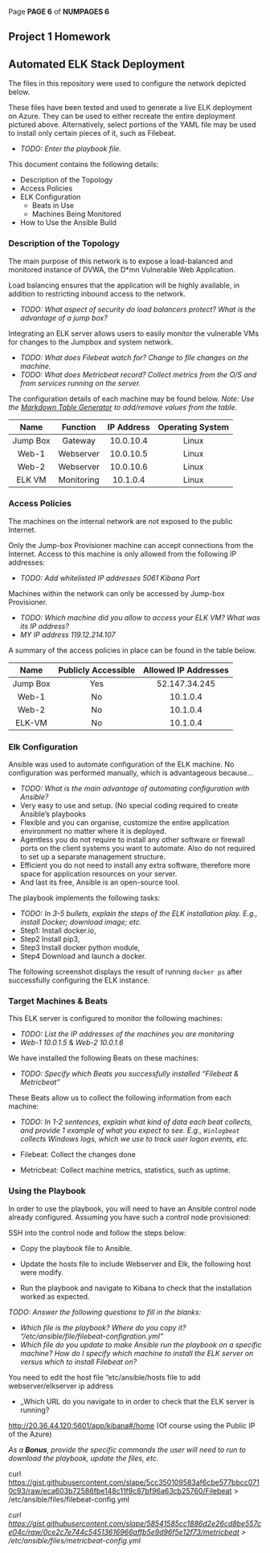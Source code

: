 ﻿Page  **PAGE 6** of  **NUMPAGES  6**

## **Project 1 Homework**
## **Automated ELK Stack Deployment**
The files in this repository were used to configure the network depicted below.

These files have been tested and used to generate a live ELK deployment on Azure. They can be used to either recreate the entire deployment pictured above. Alternatively, select portions of the YAML file may be used to install only certain pieces of it, such as Filebeat.

- *TODO: Enter the playbook file.*

This document contains the following details:

- Description of the Topology
- Access Policies
- ELK Configuration
  - Beats in Use
  - Machines Being Monitored
- How to Use the Ansible Build
### **Description of the Topology**
The main purpose of this network is to expose a load-balanced and monitored instance of DVWA, the D\*mn Vulnerable Web Application.

Load balancing ensures that the application will be highly available, in addition to restricting inbound access to the network.

- *TODO: What aspect of security do load balancers protect? What is the advantage of a jump box?*

Integrating an ELK server allows users to easily monitor the vulnerable VMs for changes to the Jumpbox and system network.

- *TODO: What does Filebeat watch for?       Change to file changes on the machine.*
- *TODO: What does Metricbeat record?    Collect metrics from the O/S and from services running on the server.*

The configuration details of each machine may be found below.
*Note: Use the [Markdown Table Generator](http://www.tablesgenerator.com/markdown_tables) to add/remove values from the table*.

|Name|Function|IP Address|Operating System|
| :-: | :-: | :-: | :-: |
|Jump Box|Gateway|10.0.10.4|Linux|
|Web-1|Webserver|10.0.10.5|Linux|
|Web-2|Webserver|10.0.10.6|Linux|
|ELK VM|Monitoring|10.1.0.4|Linux|

### **Access Policies**
The machines on the internal network are not exposed to the public Internet.

Only the Jump-box Provisioner machine can accept connections from the Internet. Access to this machine is only allowed from the following IP addresses:

- *TODO: Add whitelisted IP addresses                   5061 Kibana Port*

Machines within the network can only be accessed by Jump-box Provisioner.

- *TODO: Which machine did you allow to access your ELK VM? What was its IP address?*
- *MY IP address       119.12.214.107*

A summary of the access policies in place can be found in the table below.

|Name|Publicly Accessible|Allowed IP Addresses|
| :-: | :-: | :-: |
|Jump Box|Yes|52.147.34.245|
|Web-1|No|10.1.0.4|
|Web-2|No|10.1.0.4|
|ELK-VM|No|10.1.0.4|

### **Elk Configuration**
Ansible was used to automate configuration of the ELK machine. No configuration was performed manually, which is advantageous because...

- *TODO: What is the main advantage of automating configuration with Ansible?*
- Very easy to use and setup. (No special coding required to create Ansible’s playbooks
- Flexible and you can organise, customize the entire application environment no matter where it is deployed. 
- Agentless you do not require to install any other software or firewall ports on the client systems you want to automate. Also do not required to set up a separate management structure.
- Efficient you do not need to install any extra software, therefore more space for application resources on your server.
- And last its free, Ansible is an open-source tool.





The playbook implements the following tasks:

- *TODO: In 3-5 bullets, explain the steps of the ELK installation play. E.g., install Docker; download image; etc.*
- Step1: Install docker.io,       
- Step2 Install pip3, 
- Step3 Install docker python module,     
- Step4 Download and launch a docker.


The following screenshot displays the result of running `docker ps` after successfully configuring the ELK instance.



### **Target Machines & Beats**
This ELK server is configured to monitor the following machines:

- *TODO: List the IP addresses of the machines you are monitoring*
- *Web-1 10.0.1.5*      &       *Web-2    10.0.1.6*

We have installed the following Beats on these machines:

- *TODO: Specify which Beats you successfully installed    “Filebeat & Metricbeat”*


These Beats allow us to collect the following information from each machine:

- *TODO: In 1-2 sentences, explain what kind of data each beat collects, and provide 1 example of what you expect to see. E.g., `Winlogbeat` collects Windows logs, which we use to track user logon events, etc.*
- Filebeat: Collect the changes done


- Metricbeat: Collect machine metrics, statistics, such as uptime.

###
### **Using the Playbook**
In order to use the playbook, you will need to have an Ansible control node already configured. Assuming you have such a control node provisioned:

SSH into the control node and follow the steps below:

- Copy the playbook file to Ansible. 
- Update the hosts file to include Webserver and Elk, the following host were modify.

- Run the playbook and navigate to Kibana to check that the installation worked as expected.

*TODO: Answer the following questions to fill in the blanks:*

- *Which file is the playbook? Where do you copy it?  “/etc/ansible/file/filebeat-configration.yml”*
- *Which file do you update to make Ansible run the playbook on a specific machine? How do I specify which machine to install the ELK server on versus which to install Filebeat on?*

You need to edit the host file        “etc/ansible/hosts file to add webserver/elkserver ip address

- \_Which URL do you navigate to in order to check that the ELK server is running?

<http://20.36.44.120:5601/app/kibana#/home>  (Of course using the Public IP of the Azure)

*As a **Bonus**, provide the specific commands the user will need to run to download the playbook, update the files, etc.*

curl https://gist.githubusercontent.com/slape/5cc350109583af6cbe577bbcc0710c93/raw/eca603b72586fbe148c11f9c87bf96a63cb25760/Filebeat > /etc/ansible/files/filebeat-config.yml

*curl https://gist.githubusercontent.com/slape/58541585cc1886d2e26cd8be557ce04c/raw/0ce2c7e744c54513616966affb5e9d96f5e12f73/metricbeat > /etc/ansible/files/metricbeat-config.yml*


